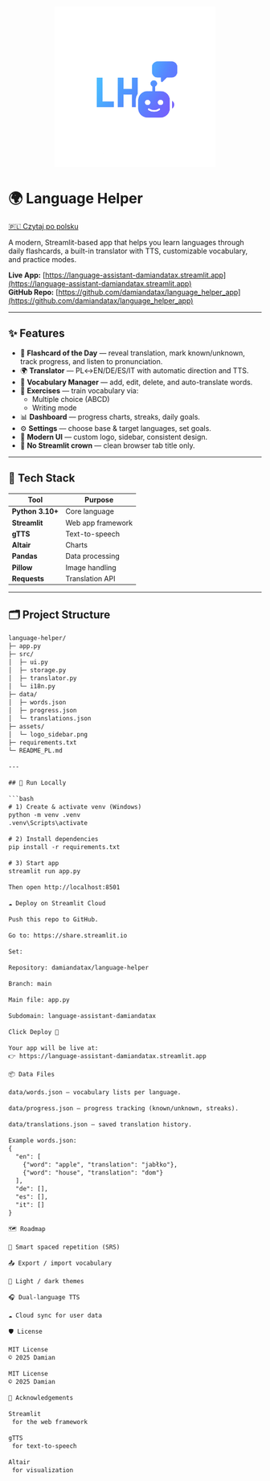 <p align="center">
  <img src="assets/logo_sidebar.png" alt="Language Helper Logo" width="320"/>
</p>

# 🌍 Language Helper

[🇵🇱 Czytaj po polsku](README_PL.md)

A modern, Streamlit-based app that helps you learn languages through daily flashcards, a built-in translator with TTS, customizable vocabulary, and practice modes.

**Live App:** [https://language-assistant-damiandatax.streamlit.app](https://language-assistant-damiandatax.streamlit.app)  
**GitHub Repo:** [https://github.com/damiandatax/language_helper_app](https://github.com/damiandatax/language_helper_app)

---

## ✨ Features

- 🧠 **Flashcard of the Day** — reveal translation, mark known/unknown, track progress, and listen to pronunciation.  
- 🌍 **Translator** — PL↔EN/DE/ES/IT with automatic direction and TTS.  
- 🧱 **Vocabulary Manager** — add, edit, delete, and auto-translate words.  
- 📝 **Exercises** — train vocabulary via:
  - Multiple choice (ABCD)
  - Writing mode  
- 📊 **Dashboard** — progress charts, streaks, daily goals.  
- ⚙️ **Settings** — choose base & target languages, set goals.  
- 🎨 **Modern UI** — custom logo, sidebar, consistent design.  
- 👑 **No Streamlit crown** — clean browser tab title only.  

---

## 🧰 Tech Stack

| Tool | Purpose |
|------|----------|
| **Python 3.10+** | Core language |
| **Streamlit** | Web app framework |
| **gTTS** | Text-to-speech |
| **Altair** | Charts |
| **Pandas** | Data processing |
| **Pillow** | Image handling |
| **Requests** | Translation API |

---

## 🗂 Project Structure

```text
language-helper/
├─ app.py
├─ src/
│  ├─ ui.py
│  ├─ storage.py
│  ├─ translator.py
│  └─ i18n.py
├─ data/
│  ├─ words.json
│  ├─ progress.json
│  └─ translations.json
├─ assets/
│  └─ logo_sidebar.png
├─ requirements.txt
└─ README_PL.md

---

## 🚀 Run Locally

```bash
# 1) Create & activate venv (Windows)
python -m venv .venv
.venv\Scripts\activate

# 2) Install dependencies
pip install -r requirements.txt

# 3) Start app
streamlit run app.py

Then open http://localhost:8501

☁️ Deploy on Streamlit Cloud

Push this repo to GitHub.

Go to: https://share.streamlit.io

Set:

Repository: damiandatax/language-helper

Branch: main

Main file: app.py

Subdomain: language-assistant-damiandatax

Click Deploy 🚀

Your app will be live at:
👉 https://language-assistant-damiandatax.streamlit.app

📦 Data Files

data/words.json — vocabulary lists per language.

data/progress.json — progress tracking (known/unknown, streaks).

data/translations.json — saved translation history.

Example words.json:
{
  "en": [
    {"word": "apple", "translation": "jabłko"},
    {"word": "house", "translation": "dom"}
  ],
  "de": [],
  "es": [],
  "it": []
}

🗺 Roadmap

🔁 Smart spaced repetition (SRS)

📤 Export / import vocabulary

🎨 Light / dark themes

🎧 Dual-language TTS

☁️ Cloud sync for user data

🛡 License

MIT License
© 2025 Damian

MIT License
© 2025 Damian

🙌 Acknowledgements

Streamlit
 for the web framework

gTTS
 for text-to-speech

Altair
 for visualization